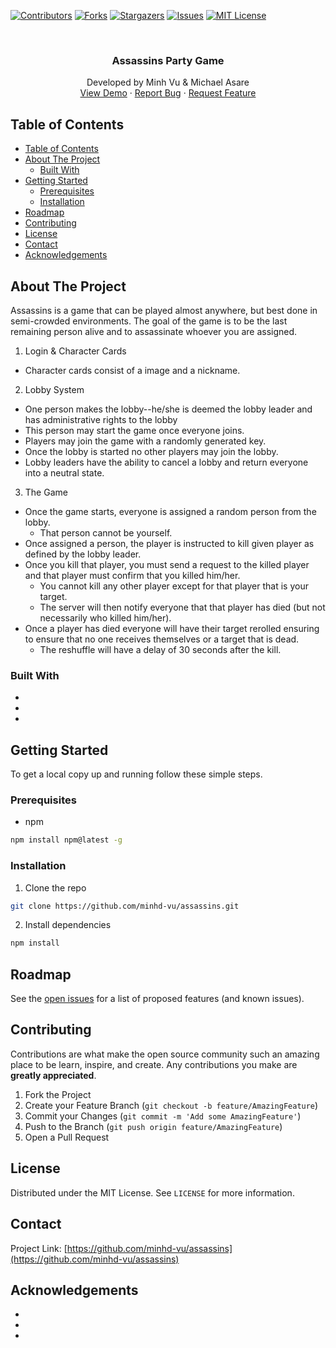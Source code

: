 <!-- PROJECT SHIELDS -->
[![Contributors][contributors-shield]][contributors-url]
[![Forks][forks-shield]][forks-url]
[![Stargazers][stars-shield]][stars-url]
[![Issues][issues-shield]][issues-url]
[![MIT License][license-shield]][license-url]

<!-- PROJECT LOGO -->
<br />
<p align="center">
  <h3 align="center">Assassins Party Game</h3>

  <p align="center">
    Developed by Minh Vu & Michael Asare
    <br />
    <a href="https://github.com/minhd-vu/assassins">View Demo</a>
    ·
    <a href="https://github.com/minhd-vu/assassins/issues">Report Bug</a>
    ·
    <a href="https://github.com/minhd-vu/assassins/issues">Request Feature</a>
  </p>
</p>

<!-- TABLE OF CONTENTS -->
## Table of Contents

- [Table of Contents](#table-of-contents)
- [About The Project](#about-the-project)
  - [Built With](#built-with)
- [Getting Started](#getting-started)
  - [Prerequisites](#prerequisites)
  - [Installation](#installation)
- [Roadmap](#roadmap)
- [Contributing](#contributing)
- [License](#license)
- [Contact](#contact)
- [Acknowledgements](#acknowledgements)

<!-- ABOUT THE PROJECT -->
## About The Project

Assassins is a game that can be played almost anywhere, but best done in semi-crowded environments. The goal of the game is to be the last remaining person alive and to assassinate whoever you are assigned.

1. Login & Character Cards
  - Character cards consist of a image and a nickname.
2. Lobby System
  - One person makes the lobby--he/she is deemed the lobby leader and has administrative rights to the lobby
  - This person may start the game once everyone joins.
  - Players may join the game with a randomly generated key.
  - Once the lobby is started no other players may join the lobby.
  - Lobby leaders have the ability to cancel a lobby and return everyone into a neutral state.
3. The Game
  - Once the game starts, everyone is assigned a random person from the lobby.
    - That person cannot be yourself.
  - Once assigned a person, the player is instructed to kill given player as defined by the lobby leader.
  - Once you kill that player, you must send a request to the killed player and that player must confirm that you killed him/her.
    - You cannot kill any other player except for that player that is your target.
    - The server will then notify everyone that that player has died (but not necessarily who killed him/her).
  - Once a player has died everyone will have their target rerolled ensuring to ensure that no one receives themselves or a target that is dead.
    - The reshuffle will have a delay of 30 seconds after the kill.

### Built With

* []()
* []()
* []()

<!-- GETTING STARTED -->
## Getting Started

To get a local copy up and running follow these simple steps.

### Prerequisites

* npm
```sh
npm install npm@latest -g
```

### Installation

1. Clone the repo
```sh
git clone https://github.com/minhd-vu/assassins.git
```
2. Install dependencies
```sh
npm install
```

<!-- ROADMAP -->
## Roadmap

See the [open issues](https://github.com/minhd-vu/assassins/issues) for a list of proposed features (and known issues).

<!-- CONTRIBUTING -->
## Contributing

Contributions are what make the open source community such an amazing place to be learn, inspire, and create. Any contributions you make are **greatly appreciated**.

1. Fork the Project
2. Create your Feature Branch (`git checkout -b feature/AmazingFeature`)
3. Commit your Changes (`git commit -m 'Add some AmazingFeature'`)
4. Push to the Branch (`git push origin feature/AmazingFeature`)
5. Open a Pull Request

<!-- LICENSE -->
## License

Distributed under the MIT License. See `LICENSE` for more information.

<!-- CONTACT -->
## Contact

Project Link: [https://github.com/minhd-vu/assassins](https://github.com/minhd-vu/assassins)

<!-- ACKNOWLEDGEMENTS -->
## Acknowledgements

* []()
* []()
* []()

<!-- MARKDOWN LINKS & IMAGES -->
<!-- https://www.markdownguide.org/basic-syntax/#reference-style-links -->
[contributors-shield]: https://img.shields.io/github/contributors/minhd-vu/repo.svg?style=flat-square
[contributors-url]: https://github.com/minhd-vu/repo/graphs/contributors
[forks-shield]: https://img.shields.io/github/forks/minhd-vu/repo.svg?style=flat-square
[forks-url]: https://github.com/minhd-vu/repo/network/members
[stars-shield]: https://img.shields.io/github/stars/minhd-vu/repo.svg?style=flat-square
[stars-url]: https://github.com/minhd-vu/repo/stargazers
[issues-shield]: https://img.shields.io/github/issues/minhd-vu/repo.svg?style=flat-square
[issues-url]: https://github.com/minhd-vu/repo/issues
[license-shield]: https://img.shields.io/github/license/minhd-vu/repo.svg?style=flat-square
[license-url]: https://github.com/minhd-vu/repo/blob/master/LICENSE.txt
[product-screenshot]: images/screenshot.png
